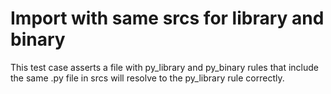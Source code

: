 # Import with same srcs for library and binary
This test case asserts a file with py_library and py_binary rules that include the same .py file in srcs will resolve to the py_library rule correctly.
